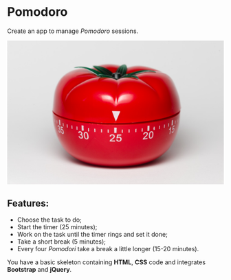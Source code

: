 # Pomodoro

Create an app to manage _Pomodoro_ sessions.

![Pomodoro Timer](pomodoro.jpg)

## Features:

* Choose the task to do;
* Start the timer (25 minutes);
* Work on the task until the timer rings and set it done;
* Take a short break (5 minutes);
* Every four _Pomodori_ take a break a little longer (15-20 minutes).

You have a basic skeleton containing **HTML**, **CSS** code and integrates **Bootstrap** and **jQuery**.
